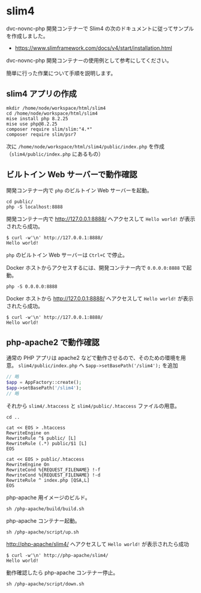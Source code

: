 # slim4

dvc-novnc-php 開発コンテナーで Slim4 の次のドキュメントに従ってサンプルを作成しました。

- <https://www.slimframework.com/docs/v4/start/installation.html>

dvc-novnc-php 開発コンテナーの使用例として参考にしてください。

簡単に行った作業について手順を説明します。

## slim4 アプリの作成

```console
mkdir /home/node/workspace/html/slim4
cd /home/node/workspace/html/slim4
mise install php 8.2.25
mise use php@8.2.25
composer require slim/slim:"4.*"
composer require slim/psr7
```

次に `/home/node/workspace/html/slim4/public/index.php` を作成（`slim4/public/index.php` にあるもの）

## ビルトイン Web サーバーで動作確認

開発コンテナー内で `php` のビルトイン Web サーバーを起動。

```console
cd public/
php -S localhost:8888
```

開発コンテナー内で <http://127.0.0.1:8888/> へアクセスして `Hello world!` が表示されたら成功。

```console
$ curl -w'\n' http://127.0.0.1:8888/
Hello world!
```

`php` のビルトイン Web サーバーは `Ctrl+C` で停止。

Docker ホストからアクセスするには、開発コンテナー内で `0.0.0.0:8888` で起動。

```console
php -S 0.0.0.0:8888
```

Docker ホストから <http://127.0.0.1:8888/> へアクセスして `Hello world!` が表示されたら成功。

```console
$ curl -w'\n' http://127.0.0.1:8888/
Hello world!
```

## php-apache2 で動作確認

通常の PHP アプリは apache2 などで動作させるので、そのための環境を用意。
`slim4/public/index.php` へ `$app->setBasePath('/slim4');` を追加

```php
// 略
$app = AppFactory::create();
$app->setBasePath('/slim4');
// 略
```

それから `slim4/.htaccess` と `slim4/public/.htaccess` ファイルの用意。

```console
cd ..

cat << EOS > .htaccess
RewriteEngine on
RewriteRule ^$ public/ [L]
RewriteRule (.*) public/$1 [L]
EOS

cat << EOS > public/.htaccess
RewriteEngine On
RewriteCond %{REQUEST_FILENAME} !-f
RewriteCond %{REQUEST_FILENAME} !-d
RewriteRule ^ index.php [QSA,L]
EOS
```

php-apache 用イメージのビルド。

```console
sh /php-apache/build/build.sh
```

php-apache コンテナー起動。

```console
sh /php-apache/script/up.sh
```

<http://php-apache/slim4/> へアクセスして `Hello world!` が表示されたら成功

```console
$ curl -w'\n' http://php-apache/slim4/
Hello world!
```

動作確認したら php-apache コンテナー停止。

```console
sh /php-apache/script/down.sh
```
